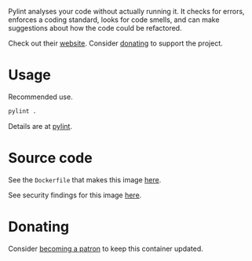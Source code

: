 Pylint analyses your code without actually running it.
It checks for errors, enforces a coding standard, looks for code smells, and
can make suggestions about how the code could be refactored.

Check out their [website](https://pypi.org/project/pylint/). Consider
[donating](https://tidelift.com/subscription/pkg/pypi-pylint) to support the project.

# Usage

Recommended use.

```bash
pylint .
```

Details are at [pylint](https://github.com/akiraheid/containerfiles/blob/master/pylint/pylint).

# Source code

See the `Dockerfile` that makes this image [here](https://github.com/akiraheid/containerfiles).

See security findings for this image [here](https://akiraheid.github.io/containerfiles/).

# Donating

Consider [becoming a patron](https://www.patreon.com/akiracode) to keep this container updated.
